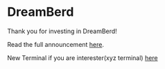 # DreamBerd

Thank you for investing in DreamBerd!

Read the full announcement [here](https://github.com/TodePond/DreamBerd/releases/tag/v460.18).

New Terminal if you are interester(xyz terminal) [here](https://github.com/CoFfEe0LaVa/xyz-terminal)
